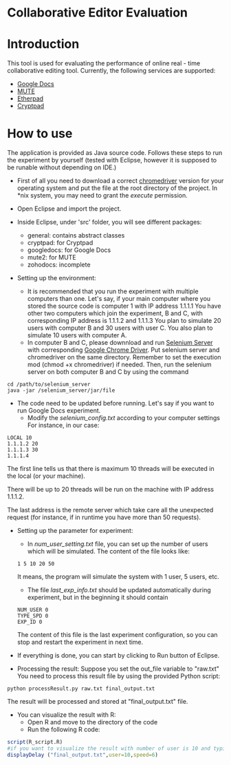 Collaborative Editor Evaluation
===============================
# Introduction

This tool is used for evaluating the performance of online real - time collaborative editing tool. 
Currently, the following services are supported:
* [Google Docs](https://docs.google.com)
* [MUTE](https://github.com/MatthieuNICOLAS/mute-demo)
* [Etherpad](http://etherpad.org/)
* [Cryptpad](https://github.com/cjdelisle/cryptpad)

# How to use
The application is provided as Java source code. Follows these steps to run the experiment by yourself (tested with Eclipse, however it is supposed to be runable without depending on IDE.)

* First of all you need to download a correct [chromedriver](http://chromedriver.storage.googleapis.com/index.html) version for your operating system and put the file at the root directory of the project. In \*nix system, you may need to grant the *execute* permission.

* Open Eclipse and import the project.
* Inside Eclipse, under 'src' folder, you will see different packages:
  * general: contains abstract classes
  * cryptpad: for Cryptpad
  * googledocs: for Google Docs
  * mute2: for MUTE
  * zohodocs: incomplete
* Setting up the environment:
  * It is recommended that you run the experiment with multiple computers than one.
Let's say, if your main computer where you stored the source code is computer 1 with IP address 1.1.1.1
You have other two computers which join the experiment, B and C, with corresponding IP address is 1.1.1.2 and 1.1.1.3
You plan to simulate 20 users with computer B and 30 users with user C.
You also plan to simulate 10 users with computer A.
  * In computer B and C, please downnload and run [Selenium Server](http://www.seleniumhq.org/download/) with corresponding [Google Chrome Driver](https://sites.google.com/a/chromium.org/chromedriver/).
Put selenium server and chromedriver on the same directory.
Remember to set the execution mod (chmod +x chromedriver) if needed.
Then, run the selenium server on both computer B and C by using the command
```
cd /path/to/selenium_server
java -jar /selenium_server/jar/file
```
* The code need to be updated before running. Let's say if you want to run Google Docs experiment.
  * Modify the *selenium_config.txt* according to your computer settings
For instance, in our case:
```
LOCAL 10
1.1.1.2 20
1.1.1.3 30
1.1.1.4
```

The first line tells us that there is maximum 10 threads will be executed in the local (or your machine).

There will be up to 20 threads will be run on the machine with IP address 1.1.1.2.

The last address is the remote server which take care all the unexpected request (for instance, if in runtime you have more than 50 requests).

* Setting up the parameter for experiment:

	* In *num_user_setting.txt* file, you can set up the number of users which will be simulated. The content of the file looks like:

	```
	1 5 10 20 50
	```
	
	It means, the program will simulate the system with 1 user, 5 users, etc.
	
	* The file *last_exp_info.txt* should be updated automatically during experiment, but in the beginning it should contain

	```
	NUM_USER 0 
	TYPE_SPD 0
	EXP_ID 0
	```
	
	The content of this file is the last experiment configuration, so you can stop and restart the experiment in next time.

* If everything is done, you can start by clicking to Run button of Eclipse.

* Processing the result:
Suppose you set the out_file variable to "raw.txt"
You need to process this result file by using the provided Python script:
```
python processResult.py raw.txt final_output.txt
```
The result will be processed and stored at "final_output.txt" file.

* You can visualize the result with R:
  * Open R and move to the directory of the code
  * Run the following R code:
```R
script(R_script.R)
#if you want to visualize the result with number of user is 10 and typing speed is 6
displayDelay ("final_output.txt",user=10,speed=6)
```
